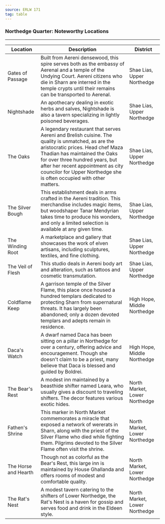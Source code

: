 ```yaml
---
source: ERLW 171
tag: table
---
```


### Northedge Quarter: Noteworthy Locations
---
|Location|Description|District|
|----|----------|----|
|Gates of Passage|Built from Aereni densewood, this spire serves both as the embassy of Aerenal and a temple of the Undying Court. Aereni citizens who die in Sharn are interred in the temple crypts until their remains can be transported to Aerenal.|Shae Lias, Upper Northedge|
|Nightshade|An apothecary dealing in exotic herbs and salves, Nightshade is also a tavern specializing in lightly poisoned beverages.|Shae Lias, Upper Northedge|
|The Oaks|A legendary restaurant that serves Aereni and Brelish cuisine. The quality is unmatched, as are the aristocratic prices. Head chef Maza Thadian has maintained the Oaks for over three hundred years, but after her recent appointment as city councilor for Upper Northedge she is often occupied with other matters.|Shae Lias, Upper Northedge|
|The Silver Bough|This establishment deals in arms crafted in the Aereni tradition. This merchandise includes magic items, but woodshaper Tanar Mendyrian takes time to produce his wonders, and only a limited selection is available at any given time.|Shae Lias, Upper Northedge|
|The Winding Root|A marketplace and gallery that showcases the work of elven artisans, including sculptures, textiles, and fine clothing.|Shae Lias, Upper Northedge|
|The Veil of Flesh|This studio deals in Aereni body art and alteration, such as tattoos and cosmetic transmutation.|Shae Lias, Upper Northedge|
|Coldflame Keep|A garrison temple of the Silver Flame, this place once housed a hundred templars dedicated to protecting Sharn from supernatural threats. It has largely been abandoned; only a dozen devoted templars and adepts remain in residence.|High Hope, Middle Northedge|
|Daca's Watch|A dwarf named Daca has been sitting on a pillar in Northedge for over a century, offering advice and encouragement. Though she doesn't claim to be a priest, many believe that Daca is blessed and guided by Boldrei.|High Hope, Middle Northedge|
|The Bear's Rest|A modest inn maintained by a beasthide shifter named Leara, who usually gives a discount to traveling shifters. The decor features various exotic hides.|North Market, Lower Northedge|
|Fathen's Shrine|This marker in North Market commemorates a miracle that exposed a network of wererats in Sharn, along with the priest of the Silver Flame who died while fighting them. Pilgrims devoted to the Silver Flame often visit the shrine.|North Market, Lower Northedge|
|The Horse and Hearth|Though not as colorful as the Bear's Rest, this large inn is maintained by House Ghallanda and offers rooms of modest and comfortable quality.|North Market, Lower Northedge|
|The Rat's Nest|A modest tavern catering to the shifters of Lower Northedge, the Rat's Nest is a haven for gossip and serves food and drink in the Eldeen style.|North Market, Lower Northedge|
